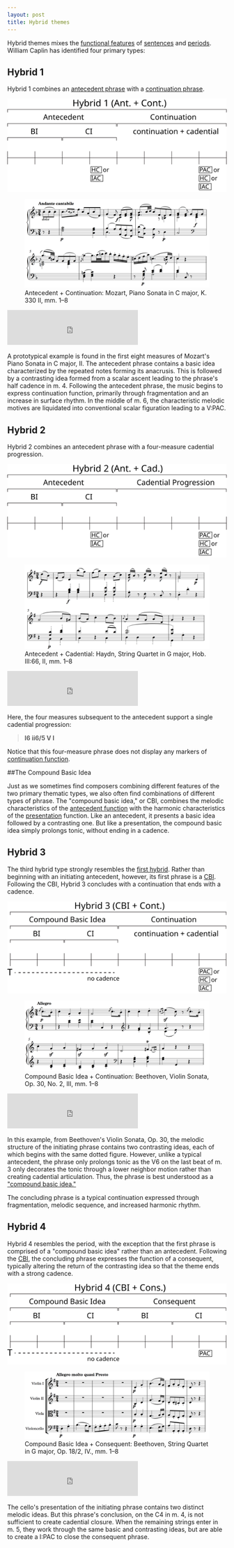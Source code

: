 ```yaml
---
layout: post
title: Hybrid themes
---
```


Hybrid themes mixes the [functional features](themeFunctions.html) of [sentences](sentence.html) and [periods](period.html). William Caplin has identified four primary types: 

## Hybrid 1 ##

Hybrid 1 combines an [antecedent phrase](themeFunctions.html#antecedent) with a [continuation phrase](themeFunctions.html#continuation).

<img src="Graphics/ClassicalThemes/hybrid1.svg" onerror="this.src='Graphics/ClassicalThemes/hybrid1.png'">

<!--This results in a complete presentation–continuation–cadential function progression in the antecedent phrase followed by an incomplete continuation–cadential function progression. On the large scale, the antecedent phrase functions like a big presentation function zone (like the presentation phrase does).-->

<figure>	
  <img src="/Graphics/form/k330-ii.png">
  <figcaption>Antecedent + Continuation: Mozart, Piano Sonata in C major, K. 330 II, mm. 1–8</figcaption>
</figure>

<iframe src="https://embed.spotify.com/?uri=spotify%3Atrack%3A2l74mmkDhW5DxN7LNnkeSd" width="300" height="80" frameborder="0" allowtransparency="true"></iframe>

A prototypical example is found in the first eight measures of Mozart's Piano Sonata in C major, II. The antecedent phrase contains a basic idea characterized by the repeated notes forming its anacrusis. This is followed by a contrasting idea formed from a scalar ascent leading to the phrase's half cadence in m. 4. Following the antecedent phrase, the music begins to express continuation function, primarily through fragmentation and an increase in surface rhythm. In the middle of m. 6, the characteristic melodic motives are liquidated into conventional scalar figuration leading to a V:PAC.

## Hybrid 2 ##

Hybrid 2 combines an antecedent phrase with a four-measure cadential progression.

<img src="Graphics/ClassicalThemes/hybrid2.svg" onerror="this.src='Graphics/ClassicalThemes/hybrid2.png'">

<figure>	
  <img src="/Graphics/form/haydn-III-66-ii.png">
  <figcaption>Antecedent + Cadential: Haydn, String Quartet in G major, Hob. III:66, II, mm. 1–8</figcaption>
</figure>

<iframe src="https://embed.spotify.com/?uri=spotify%3Atrack%3A2Dyh8LMXHEv4Hxchepyubj" width="300" height="80" frameborder="0" allowtransparency="true"></iframe>

Here, the four measures subsequent to the antecedent support a single cadential progression: 

> **I6 ii6/5 V I**  

Notice that this four-measure phrase does not display any markers of [continuation function](themeFunctions.html#continuation). 



##The Compound Basic Idea

Just as we sometimes find composers combining different features of the two primary thematic types, we also often find combinations of different types of phrase. The "compound basic idea," or CBI, combines the melodic characteristics of the [antecedent function](antecedent.html) with the harmonic characteristics of the [presentation](presentation.html) function. Like an antecedent, it presents a basic idea followed by a contrasting one. But like a presentation, the compound basic idea simply prolongs tonic, without ending in a cadence. 


## Hybrid 3 ##

The third hybrid type strongly resembles the [first hybrid](hybridThemes.html#hybrid-1). Rather than beginning with an initiating antecedent, however, its first phrase is a [CBI](hybridThemes.html#the-compound-basic-idea). Following the CBI, Hybrid 3 concludes with a continuation that ends with a cadence.

<img src="Graphics/ClassicalThemes/hybrid3.svg" onerror="this.src='Graphics/ClassicalThemes/hybrid3.png'">

<figure>	
  <img src="/Graphics/form/beethoven_op30.png">
  <figcaption>Compound Basic Idea + Continuation: Beethoven, Violin Sonata, Op. 30, No. 2, III, mm. 1–8</figcaption>
</figure>

<iframe src="https://embed.spotify.com/?uri=spotify%3Atrack%3A2MeFF0iyjMts1juRwgDXAT" width="300" height="80" frameborder="0" allowtransparency="true"></iframe>

In this example, from Beethoven's Violin Sonata, Op. 30, the melodic structure of the initiating phrase contains two contrasting ideas, each of which begins with the same dotted figure. However, unlike a typical antecedent, the phrase only prolongs tonic as the V6 on the last beat of m. 3 only decorates the tonic through a lower neighbor motion rather than creating cadential articulation. Thus, the phrase is best understood as a ["compound basic idea."](hybridThemes.html#the-compound-basic-idea)

The concluding phrase is a typical continuation expressed through fragmentation, melodic sequence, and increased harmonic rhythm.


## Hybrid 4 ##

Hybrid 4 resembles the period, with the exception that the first phrase is comprised of a "compound basic idea" rather than an antecedent. Following the [CBI](hybridThemes.html#the-compound-basic-idea), the concluding phrase expresses the function of a consequent, typically altering the return of the contrasting idea so that the theme ends with a strong cadence.

<img src="Graphics/ClassicalThemes/hybrid4.svg" onerror="this.src='Graphics/ClassicalThemes/hybrid4.png'">

<figure>	
  <img src="/Graphics/form/beethoven_18_2.png">
  <figcaption>Compound Basic Idea + Consequent: Beethoven, String Quartet in G major, Op. 18/2, IV., mm. 1–8</figcaption>
</figure>

<iframe src="https://embed.spotify.com/?uri=spotify%3Atrack%3A5AevVo3SRuHLJIZpz0WT6N" width="300" height="80" frameborder="0" allowtransparency="true"></iframe>

The cello's presentation of the initiating phrase contains two distinct melodic ideas. But this phrase's conclusion, on the C4 in m. 4, is not sufficient to create cadential closure. When the remaining strings enter in m. 5, they work through the same basic and contrasting ideas, but are able to create a I:PAC to close the consequent phrase. 
